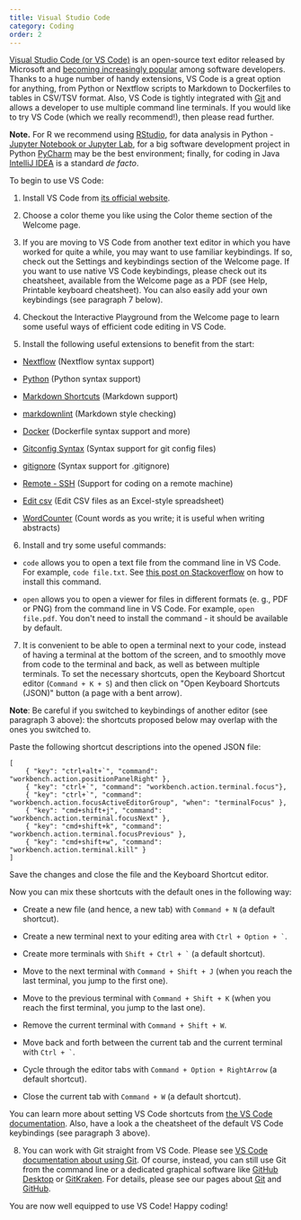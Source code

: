 ```yaml
---
title: Visual Studio Code
category: Coding
order: 2
---
```


[Visual Studio Code (or VS Code)](https://code.visualstudio.com/) is an open-source text editor released by Microsoft and 
[becoming increasingly popular](https://insights.stackoverflow.com/survey/2019#development-environments-and-tools) among software developers. 
Thanks to a huge number of handy extensions, VS Code is a great option for anything, from Python or Nextflow scripts 
to Markdown to Dockerfiles to tables in CSV/TSV format. Also, VS Code is tightly integrated with [Git](../../reproducibility/git.md) and allows a developer to use multiple command line terminals. If you would like to try VS Code (which we really recommend!), then please read further.

**Note.** For R we recommend using [RStudio](https://rstudio.com/), for data analysis in Python - [Jupyter Notebook or Jupyter Lab](https://jupyter.org/), 
for a big software development project in Python [PyCharm](https://www.jetbrains.com/pycharm/) may be the best environment; 
finally, for coding in Java [IntelliJ IDEA](https://www.jetbrains.com/idea/) is a standard _de facto_. 

To begin to use VS Code:

1. Install VS Code from [its official website](https://code.visualstudio.com/).

2. Choose a color theme you like using the Color theme section of the Welcome page.

3. If you are moving to VS Code from another text editor in which you have worked for quite a while, you may want to use familiar keybindings. If so, check out the Settings and keybindings section of the Welcome page. If you want to use native VS Code keybindings, please check out its cheatsheet, available from the Welcome page as a PDF (see Help, Printable keyboard cheatsheet). You can also easily add your own keybindings (see paragraph 7 below).

4. Checkout the Interactive Playground from the Welcome page to learn some useful ways of efficient code editing in VS Code.

5. Install the following useful extensions to benefit from the start:

- [Nextflow](https://marketplace.visualstudio.com/items?itemName=nextflow.nextflow) (Nextflow syntax support)

- [Python](https://marketplace.visualstudio.com/items?itemName=ms-python.python) (Python syntax support)

- [Markdown Shortcuts](https://marketplace.visualstudio.com/items?itemName=mdickin.markdown-shortcuts) (Markdown support)

- [markdownlint](https://marketplace.visualstudio.com/items?itemName=DavidAnson.vscode-markdownlint) (Markdown style checking)

- [Docker](https://marketplace.visualstudio.com/items?itemName=ms-azuretools.vscode-docker) (Dockerfile syntax support and more)

- [Gitconfig Syntax](https://marketplace.visualstudio.com/items?itemName=sidneys1.gitconfig) (Syntax support for git config files)

- [gitignore](https://marketplace.visualstudio.com/items?itemName=codezombiech.gitignore) (Syntax support for .gitignore)

- [Remote - SSH](https://marketplace.visualstudio.com/items?itemName=ms-vscode-remote.remote-ssh) (Support for coding on a remote machine)

- [Edit csv](https://marketplace.visualstudio.com/items?itemName=janisdd.vscode-edit-csv) (Edit CSV files as an Excel-style spreadsheet)

- [WordCounter](https://marketplace.visualstudio.com/items?itemName=kirozen.wordcounter) (Count words as you write; it is useful when writing abstracts)

6. Install and try some useful commands:

- `code` allows you to open a text file from the command line in VS Code. For example, `code file.txt`. See [this post on Stackoverflow](https://stackoverflow.com/questions/29955500/code-not-working-in-command-line-for-visual-studio-code-on-osx-mac) on how to install this command.

- `open` allows you to open a viewer for files in different formats (e. g., PDF or PNG) from the command line in VS Code. For example, `open file.pdf`. You don't need to install the command - it should be available by default.

7. It is convenient to be able to open a terminal next to your code, instead of having a terminal at the bottom of the screen, and to smoothly move from code to the terminal and back, as well as between multiple terminals. To set the necessary shortcuts, open the Keyboard Shortcut editor (`Command + K + S`) and then click on "Open Keyboard Shortcuts (JSON)" button (a page with a bent arrow).

**Note**: Be careful if you switched to keybindings of another editor (see paragraph 3 above): the shortcuts proposed below may overlap with the ones you switched to.

Paste the following shortcut descriptions into the opened JSON file:

```
[
    { "key": "ctrl+alt+`", "command": "workbench.action.positionPanelRight" },
    { "key": "ctrl+`", "command": "workbench.action.terminal.focus"},
    { "key": "ctrl+`", "command": "workbench.action.focusActiveEditorGroup", "when": "terminalFocus" },
    { "key": "cmd+shift+j", "command": "workbench.action.terminal.focusNext" },
    { "key": "cmd+shift+k", "command": "workbench.action.terminal.focusPrevious" },
    { "key": "cmd+shift+w", "command": "workbench.action.terminal.kill" }
]
```

Save the changes and close the file and the Keyboard Shortcut editor.

Now you can mix these shortcuts with the default ones in the following way:

- Create a new file (and hence, a new tab) with `Command + N` (a default shortcut).

- Create a new terminal next to your editing area with `` Ctrl + Option + ` ``.

- Create more terminals with `` Shift + Ctrl + ` `` (a default shortcut).

- Move to the next terminal with `Command + Shift + J` (when you reach the last terminal, you jump to the first one).

- Move to the previous terminal with `Command + Shift + K` (when you reach the first terminal, you jump to the last one).

- Remove the current terminal with `Command + Shift + W`.

- Move back and forth between the current tab and the current terminal with `` Ctrl + ` ``.

- Cycle through the editor tabs with `Command + Option + RightArrow` (a default shortcut).

- Close the current tab with `Command + W` (a default shortcut).

You can learn more about setting VS Code shortcuts from [the VS Code documentation](https://code.visualstudio.com/docs/getstarted/keybindings). Also, have a look a the cheatsheet of the default VS Code keybindings (see paragraph 3 above).

8. You can work with Git straight from VS Code. Please see [VS Code documentation about using Git](https://code.visualstudio.com/docs/editor/versioncontrol). Of course, instead, you can still use Git from the command line or a dedicated graphical software like [GitHub Desktop](https://desktop.github.com/) or [GitKraken](https://www.gitkraken.com/). For details, please see our pages about [Git](../../reproducibility/git) and [GitHub](../../reproducibility/luslab-github).

You are now well equipped to use VS Code! Happy coding!
